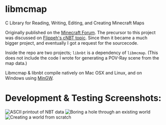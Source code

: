 # libmcmap
C Library for Reading, Writing, Editing, and Creating Minecraft Maps

Originally published on the [Minecraft Forum](https://www.minecraftforum.net/forums/mapping-and-modding-java-edition/minecraft-tools/1266002-libmcmap-c-library-for-map-reading-writing-editing). The precursor to this project was discussed on [Flippeh's cNBT topic](https://www.minecraftforum.net/forums/mapping-and-modding-java-edition/minecraft-tools/1260544-cnbt-a-low-level-nbt-manipulation-library?page=2#c25). Since then it became a much bigger project, and eventually I got a request for the sourcecode.

Inside the repo are two projects; `libnbt` is a dependency of `libmcmap`. (This does not include the code I wrote for generating a POV-Ray scene from the map data.)

Libmcmap & libnbt compile natively on Mac OSX and Linux, and on Windows using [MinGW](http://mingw.org/).

# Development & Testing Screenshots:

![ASCII printout of NBT data](https://www.dropbox.com/s/g1lup0ln3aay1s9/20140515a-screenshot.png?dl=1)
![Boring a hole through an existing world](https://www.dropbox.com/s/yssy2en5kwjemk4/20140515b-screenshot.png?dl=1)
![Creating a world from scratch](https://www.dropbox.com/s/hmewjgtepji59m7/20140515c-screenshot.png?dl=1)
